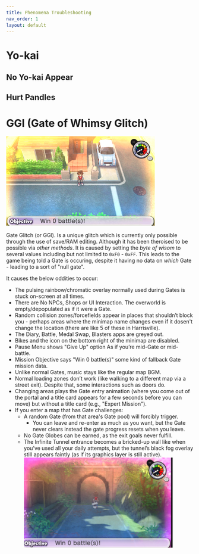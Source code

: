 ```yaml
---
title: Phenomena Troubleshooting
nav_order: 1
layout: default
---
```



# Yo-kai

## No Yo-kai Appear

## Hurt Pandles

# GGl (Gate of Whimsy Glitch)
![Picture of GGl](assets/GGl_icon.png)

Gate Glitch (or GGl). Is a unique glitch which is currently only possible through the use of save/RAM editing. Although it has been theroised to be possible via *other methods*. It is caused by setting the *byte of wisom* to several values including but not limited to `0xF0` - `0xFF`. This leads to the game being told a Gate is occuring, despite it having no data on *which* Gate - leading to a sort of "null gate".

It causes the below oddities to occur:
* The pulsing rainbow/chromatic overlay normally used during Gates is stuck on-screen at all times.
* There are No NPCs, Shops or UI Interaction. The overworld is empty/depopulated as if it were a Gate. 
* Random collision zones/forcefields appear in places that shouldn’t block you - perhaps areas where the minimap name changes even if it dosen't change the location (there are like 5 of these in Harrisville).
* The Diary, Battle, Medal Swap, Blasters apps are greyed out.
* Bikes and the icon on the bottom right of the minimap are disabled.
* Pause Menu shows "Give Up" option As if you’re mid-Gate or mid-battle. 
* Mission Objective says "Win 0 battle(s)" some kind of fallback Gate mission data. 
* Unlike normal Gates, music stays like the regular map BGM. 
* Normal loading zones don’t work (like walking to a different map via a street exit). Despite that, some interactions such as doors do.
* Changing areas plays the Gate entry animation (where you come out of the portal and a title card appears for a few seconds before you can move) but without a title card (e.g., "Expert Mission").
* If you enter a map that has Gate challenges:
   * A random Gate (from that area's Gate pool) will forcibly trigger.
      * You can leave and re-enter as much as you want, but the Gate never clears instead the gate progress resets when you leave.
   * No Gate Globes can be earned, as the exit goals never fulfill.
   * The Infinite Tunnel entrance becomes a bricked-up wall like when you’ve used all your daily attempts, but the tunnel’s black fog overlay still appears faintly (as if its graphics layer is still active). <br/><img src="/assets/ggl_tunnel.webp" alt="Screenshot of the Infinite Tunnel during GGl" width="400"/>



